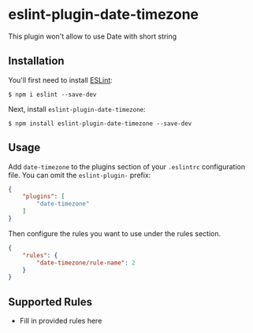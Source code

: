 # eslint-plugin-date-timezone

This plugin won&#39;t allow to use Date with short string

## Installation

You'll first need to install [ESLint](http://eslint.org):

```
$ npm i eslint --save-dev
```

Next, install `eslint-plugin-date-timezone`:

```
$ npm install eslint-plugin-date-timezone --save-dev
```


## Usage

Add `date-timezone` to the plugins section of your `.eslintrc` configuration file. You can omit the `eslint-plugin-` prefix:

```json
{
    "plugins": [
        "date-timezone"
    ]
}
```


Then configure the rules you want to use under the rules section.

```json
{
    "rules": {
        "date-timezone/rule-name": 2
    }
}
```

## Supported Rules

* Fill in provided rules here





